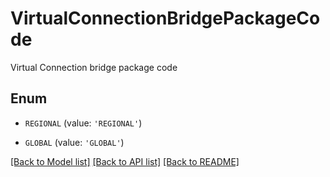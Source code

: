 # VirtualConnectionBridgePackageCode

Virtual Connection bridge package code

## Enum

* `REGIONAL` (value: `'REGIONAL'`)

* `GLOBAL` (value: `'GLOBAL'`)

[[Back to Model list]](../README.md#documentation-for-models) [[Back to API list]](../README.md#documentation-for-api-endpoints) [[Back to README]](../README.md)


